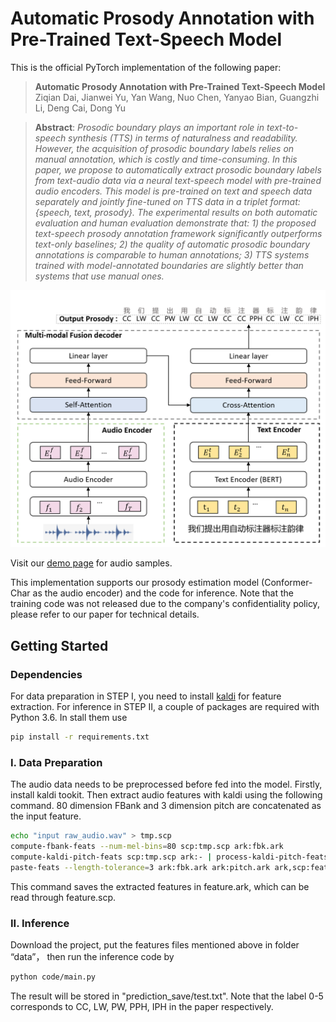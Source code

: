 # Automatic Prosody Annotation with Pre-Trained Text-Speech Model
This is the official PyTorch implementation of the following paper:

> **Automatic Prosody Annotation with Pre-Trained Text-Speech Model** \
> Ziqian Dai, Jianwei Yu, Yan Wang, Nuo Chen, Yanyao Bian, Guangzhi Li, Deng Cai, Dong Yu

> **Abstract**: *Prosodic boundary plays an important role in text-to-speech synthesis (TTS) in terms of naturalness and readability. However, the acquisition of prosodic boundary labels relies on manual annotation, which is costly and time-consuming. In this paper, we propose to automatically extract prosodic boundary labels from text-audio data via a neural text-speech model with pre-trained audio encoders. This model is pre-trained on text and speech data separately and jointly fine-tuned on TTS data in a triplet format: \{speech, text, prosody\}. The experimental results on both automatic evaluation and human evaluation demonstrate that: 1) the proposed text-speech prosody annotation framework significantly outperforms text-only baselines;  2) the quality of automatic prosodic boundary annotations is comparable to human annotations; 3) TTS systems trained with model-annotated boundaries are slightly better than systems that use manual ones.*
<!-- ![framework](framework.png,p_50) -->
<div align="center"><img src="https://github.com/Daisyqk/Automatic-Prosody-Annotation/blob/master/framework.png" width="600px"></div>

Visit our [demo page](https://daisyqk.github.io/Automatic-Prosody-Annotation_w/) for audio samples.


This implementation supports our prosody estimation model (Conformer-Char as the audio encoder) and the code for inference. Note that the training code was not released due to the company's confidentiality policy, please refer to our paper for technical details.

## Getting Started

### Dependencies
For data preparation in STEP I, you need to install [kaldi](https://github.com/kaldi-asr/kaldi) for feature extraction.
For inference in STEP II, a couple of packages are required with Python 3.6. In stall them use
```bash
pip install -r requirements.txt
```

### I. Data Preparation ### 
The audio data needs to be preprocessed before fed into the model. Firstly, install kaldi tookit. Then extract audio features with kaldi using the following command. 80 dimension FBank and 3 dimension pitch are concatenated as the input feature.
```bash
echo "input raw_audio.wav" > tmp.scp
compute-fbank-feats --num-mel-bins=80 scp:tmp.scp ark:fbk.ark
compute-kaldi-pitch-feats scp:tmp.scp ark:- | process-kaldi-pitch-feats ark:- ark:pitch.ark
paste-feats --length-tolerance=3 ark:fbk.ark ark:pitch.ark ark,scp:feature.ark,feature.scp
```
This command saves the extracted features in feature.ark, which can be read through feature.scp.

### II. Inference ### 
Download the project, put the features files mentioned above in folder “data”， then run the inference code by 
```bash
python code/main.py
```
The result will be stored in "prediction_save/test.txt". Note that the label 0-5 corresponds to CC, LW, PW, PPH, IPH in the paper respectively.
